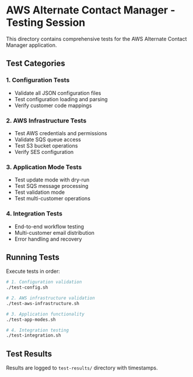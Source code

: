 # AWS Alternate Contact Manager - Testing Session

This directory contains comprehensive tests for the AWS Alternate Contact Manager application.

## Test Categories

### 1. Configuration Tests
- Validate all JSON configuration files
- Test configuration loading and parsing
- Verify customer code mappings

### 2. AWS Infrastructure Tests
- Test AWS credentials and permissions
- Validate SQS queue access
- Test S3 bucket operations
- Verify SES configuration

### 3. Application Mode Tests
- Test update mode with dry-run
- Test SQS message processing
- Test validation mode
- Test multi-customer operations

### 4. Integration Tests
- End-to-end workflow testing
- Multi-customer email distribution
- Error handling and recovery

## Running Tests

Execute tests in order:

```bash
# 1. Configuration validation
./test-config.sh

# 2. AWS infrastructure validation
./test-aws-infrastructure.sh

# 3. Application functionality
./test-app-modes.sh

# 4. Integration testing
./test-integration.sh
```

## Test Results

Results are logged to `test-results/` directory with timestamps.